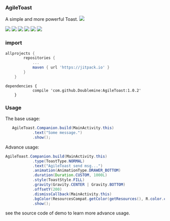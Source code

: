### AgileToast


A simple and more powerful Toast. [![](https://jitpack.io/v/Doublemine/AgileToast.svg)](https://jitpack.io/#Doublemine/AgileToast)


![](art/normal.gif)
![](art/fill.gif)
![](art/corner.gif)
![](art/info.gif)
![](art/success.gif)
![](art/error.gif)



### import

```gradle
allprojects {
		repositories {
			...
			maven { url 'https://jitpack.io' }
		}
	}
```

```
dependencies {
	        compile 'com.github.Doublemine:AgileToast:1.0.2'
	}
```



### Usage


The base usage:

```java
   AgileToast.Companion.build(MainActivity.this)
            .text("Some message.")
            .show();
```

Advance usage:

```java
AgileToast.Companion.build(MainActivity.this)
            .type(ToastType.NORMAL)
            .text("AgileToast send msg...")
            .animation(AnimationType.DRAWER_BOTTOM)
            .duration(Duration.CUSTOM, 1000L)
            .style(ToastStyle.FILL)
            .gravity(Gravity.CENTER | Gravity.BOTTOM)
            .offsetY(200)
            .dismissCallback(MainActivity.this)
            .bgColor(ResourcesCompat.getColor(getResources(), R.color.colorAccent, null))
            .show();
```

see the source code of demo to learn more advance usage.
